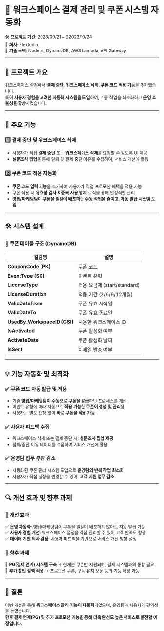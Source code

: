 # 🎯 **워크스페이스 결제 관리 및 쿠폰 시스템 자동화**

🛠 **프로젝트 기간**: 2023/09/21 ~ 22023/10/24  
🏢 **회사**: Flextudio  
🚀 **기술 스택**: Node.js, DynamoDB, AWS Lambda, API Gateway  

---
## **📌 프로젝트 개요**  
워크스페이스 설정에서 **결제 중단, 워크스페이스 삭제, 쿠폰 코드 적용 기능**을 추가했습니다.  
특히 **사용자 경험을 고려한 자동화 시스템을 도입**하여, 수동 작업을 최소화하고 **운영 효율성을 향상**시켰습니다.

---

## **🔹 주요 기능**  

### 1️⃣ **결제 중단 및 워크스페이스 삭제**  
- 사용자가 직접 **결제 중단** 또는 **워크스페이스 삭제**를 요청할 수 있도록 UI 제공  
- **설문조사 팝업**을 통해 탈퇴 및 결제 중단 이유를 수집하여, 서비스 개선에 활용  

### 2️⃣ **쿠폰 코드 적용 자동화**  
- **쿠폰 코드 입력 기능**을 추가하여 사용자가 직접 프로모션 혜택을 적용 가능  
- 쿠폰 적용 시 **유효성 검사 & 중복 사용 방지** 로직을 통해 안정적인 관리  
- **영업/마케팅팀이 쿠폰을 일일이 배포하는 수동 작업을 줄이고, 자동 발급 시스템 도입**  

---

## **🛠️ 시스템 설계**  

### 🔹 **쿠폰 테이블 구조** (DynamoDB)  

| 컬럼명 | 설명 |
|--------|------------------------------|
| **CouponCode (PK)** | 쿠폰 코드 |
| **EventType (SK)** | 이벤트 유형 |
| **LicenseType** | 적용 요금제 (start/standard) |
| **LicenseDuration** | 적용 기간 (3/6/9/12개월) |
| **ValidDateFrom** | 쿠폰 유효 시작일 |
| **ValidDateTo** | 쿠폰 유효 종료일 |
| **UsedBy_WorkspaceID (GSI)** | 사용한 워크스페이스 ID |
| **IsActivated** | 쿠폰 활성화 여부 |
| **ActivateDate** | 쿠폰 활성화 날짜 |
| **IsSent** | 이메일 발송 여부 |

---

## **💡 기능 자동화 및 최적화**  

### ✅ **쿠폰 코드 자동 발급 및 적용**  
- 기존 **영업/마케팅팀이 수동으로 쿠폰을 발급**하던 프로세스를 개선  
- 이벤트 유형에 따라 자동으로 **적용 가능한 쿠폰이 생성 및 관리**됨  
- 사용자는 별도 요청 없이 **바로 쿠폰을 적용 가능**  

### ✅ **사용자 피드백 수집**  
- 워크스페이스 삭제 또는 결제 중단 시, **설문조사 팝업 제공**  
- 탈퇴/중단 이유 데이터를 수집하여 서비스 개선에 활용  

### ✅ **운영팀 업무 부담 감소**  
- 자동화된 쿠폰 관리 시스템 도입으로 **운영팀의 반복 작업 최소화**  
- 사용자가 직접 설정을 변경할 수 있어, **고객 지원 업무 감소**  

---

## **🔍 개선 효과 및 향후 과제**  

### 🎯 **개선 효과**  
✅ **운영 자동화**: 영업/마케팅팀이 쿠폰을 일일이 배포하지 않아도 자동 발급 가능  
✅ **사용자 경험 개선**: 워크스페이스 설정을 직접 관리할 수 있어 고객 만족도 향상  
✅ **데이터 기반 의사 결정**: 사용자 피드백을 기반으로 서비스 개선 방향 설정  

### 🔄 **향후 과제**  
🔹 **PG(결제 연계) 시스템 구축** → 현재는 쿠폰만 지원되며, 결제 시스템과의 통합 필요  
🔹 **추가 할인 정책 적용** → 프로모션 쿠폰, 구독 유지 보상 등의 기능 확장 가능  

---

## **🚀 결론**  
이번 개선을 통해 **워크스페이스 관리 기능이 자동화**되었으며, 운영팀과 사용자의 편의성을 높였습니다.  
**향후 결제 연계(PG) 및 추가 프로모션 기능을 통해 더욱 완성도 높은 서비스로 발전할 예정입니다.**  
